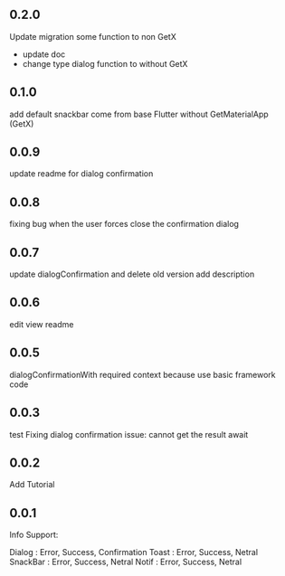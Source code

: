 ## 0.2.0

Update migration some function to non GetX 
- update doc
- change type dialog function to without GetX

## 0.1.0

add default snackbar come from base Flutter without GetMaterialApp (GetX)

## 0.0.9

update readme for dialog confirmation

## 0.0.8

fixing bug when the user forces close the confirmation dialog

## 0.0.7

update dialogConfirmation and delete old version
add description

## 0.0.6

edit view readme

## 0.0.5

dialogConfirmationWith
required context because use basic framework code

## 0.0.3

test Fixing dialog confirmation
issue: cannot get the result await

## 0.0.2

Add Tutorial

## 0.0.1

Info Support:

Dialog : Error, Success, Confirmation
Toast : Error, Success, Netral
SnackBar : Error, Success, Netral
Notif : Error, Success, Netral